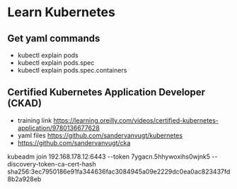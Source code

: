 # Learn Kubernetes
## Get yaml commands
- kubectl explain pods
- kubectl explain pods.spec
- kubectl explain pods.spec.containers

## Certified Kubernetes Application Developer (CKAD)
- training link https://learning.oreilly.com/videos/certified-kubernetes-application/9780136677628
- yaml files https://github.com/sandervanvugt/kubernetes
- https://github.com/sandervanvugt/cka


kubeadm join 192.168.178.12:6443 --token 7ygacn.5hhywoxihs0wjnk5 --discovery-token-ca-cert-hash sha256:3ec7950186e91fa344636fac3084945a09e2229dc0ea0ac823437fd8b2a928eb 